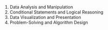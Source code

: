 1. Data Analysis and Manipulation
2. Conditional Statements and Logical Reasoning
3. Data Visualization and Presentation
4. Problem-Solving and Algorithm Design
